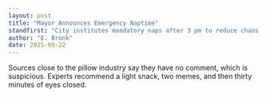 ```yaml
---
layout: post
title: "Mayor Announces Emergency Naptime"
standfirst: "City institutes mandatory naps after 3 pm to reduce chaos and improve vibes."
author: "E. Bronk"
date: 2025-09-22
---
```

Sources close to the pillow industry say they have no comment, which is suspicious. Experts recommend a light snack, two memes, and then thirty minutes of eyes closed.
